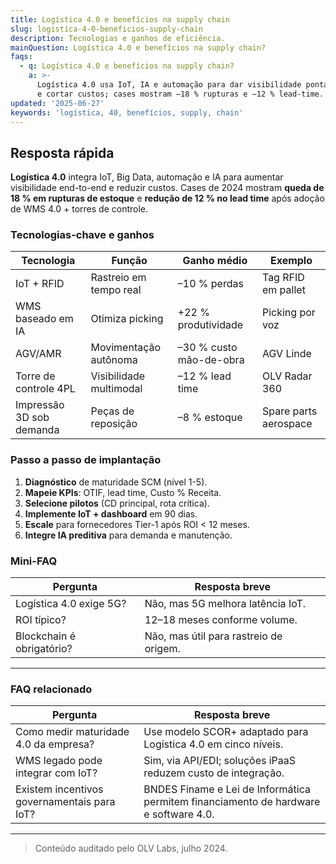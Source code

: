 ```yaml
---
title: Logística 4.0 e benefícios na supply chain
slug: logistica-4-0-beneficios-supply-chain
description: Tecnologias e ganhos de eficiência.
mainQuestion: Logística 4.0 e benefícios na supply chain?
faqs:
  - q: Logística 4.0 e benefícios na supply chain?
    a: >-
      Logística 4.0 usa IoT, IA e automação para dar visibilidade ponta-a-ponta
      e cortar custos; cases mostram −18 % rupturas e −12 % lead-time.
updated: '2025-06-27'
keywords: 'logística, 40, benefícios, supply, chain'
---
```


## Resposta rápida

**Logística 4.0** integra IoT, Big Data, automação e IA para aumentar visibilidade end-to-end e reduzir custos. Cases de 2024 mostram **queda de 18 % em rupturas de estoque** e **redução de 12 % no lead time** após adoção de WMS 4.0 + torres de controle.

### Tecnologias-chave e ganhos

| Tecnologia | Função | Ganho médio | Exemplo |
| --- | --- | --- | --- |
| IoT + RFID | Rastreio em tempo real | –10 % perdas | Tag RFID em pallet |
| WMS baseado em IA | Otimiza picking | +22 % produtividade | Picking por voz |
| AGV/AMR | Movimentação autônoma | –30 % custo mão-de-obra | AGV Linde |
| Torre de controle 4PL | Visibilidade multimodal | –12 % lead time | OLV Radar 360 |
| Impressão 3D sob demanda | Peças de reposição | –8 % estoque | Spare parts aerospace |

### Passo a passo de implantação

1. **Diagnóstico** de maturidade SCM (nível 1-5).  
2. **Mapeie KPIs**: OTIF, lead time, Custo % Receita.  
3. **Selecione pilotos** (CD principal, rota crítica).  
4. **Implemente IoT + dashboard** em 90 dias.  
5. **Escale** para fornecedores Tier-1 após ROI < 12 meses.  
6. **Integre IA preditiva** para demanda e manutenção.

### Mini-FAQ

| Pergunta | Resposta breve |
| --- | --- |
| Logística 4.0 exige 5G? | Não, mas 5G melhora latência IoT. |
| ROI típico? | 12–18 meses conforme volume. |
| Blockchain é obrigatório? | Não, mas útil para rastreio de origem. |

---

### FAQ relacionado

| Pergunta | Resposta breve |
| --- | --- |
| Como medir maturidade 4.0 da empresa? | Use modelo SCOR+ adaptado para Logística 4.0 em cinco níveis. |
| WMS legado pode integrar com IoT? | Sim, via API/EDI; soluções iPaaS reduzem custo de integração. |
| Existem incentivos governamentais para IoT? | BNDES Finame e Lei de Informática permitem financiamento de hardware e software 4.0. |

---

> Conteúdo auditado pelo OLV Labs, julho 2024.
